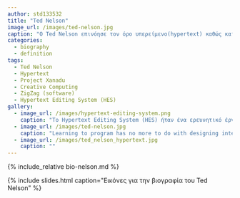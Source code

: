 ```yaml
---
author: std133532
title: "Ted Nelson"
image_url: /images/ted-nelson.jpg
caption: "Ο Ted Nelson επινόησε τον όρo υπερείμενο(hypertext) καθώς και τον όρο hypermedia(υπερμέσο) κάτι που επέτρεψε τη διασύνδεση αντικειμένων που βρίσκονταν σε απομακρυσμένους δικτυωμένους υπολογιστές."
categories:
  - biography
  - definition
tags:
  - Ted Nelson
  - Hypertext
  - Project Xanadu
  - Creative Computing
  - ZigZag (software)
  - Hypertext Editing System (HES)
gallery:
  - image_url: /images/hypertext-editing-system.png
    caption: "To Hypertext Editing System (HES) ήταν ένα ερευνητικό έργο που ξεκίνησε στο Πανεπιστήμιο Brown το 1965 από τον Ted Nelson, τον Andries van Dam και φοιτήτες του πανεπιστημίου. Ήταν το πρώτο σύστημα υπερκειμένου(hypertext) το οποίο μπορούσε εύκολα να χρησιμοποιηθεί από αρχάριους χρήστες."
  - image_url: /images/ted-nelson.jpg
    caption: "Learning to program has no more to do with designing interactive software than learning to touch type has to do with writing poetry"
  - image_url: /images/ted_nelson_hypertext.jpg
    caption: ""
---
```


{% include_relative bio-nelson.md %}

{% include slides.html caption="Εικόνες για την βιογραφία του Ted Nelson" %}

